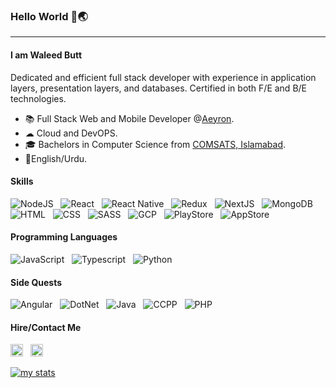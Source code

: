 ### Hello World 👋🌏

---

#### I am Waleed Butt

Dedicated and efficient full stack developer with experience in application layers, presentation
layers, and databases. Certified in both F/E and B/E technologies.

- 📚 Full Stack Web and Mobile Developer @[Aeyron](https://aeyron.com/).
- ☁ Cloud and DevOPS.
- 🎓 Bachelors in Computer Science from [COMSATS, Islamabad](https://www.comsats.edu.pk/).
- 👅English/Urdu.

#### Skills

![NodeJS](https://img.shields.io/badge/node.js-%23303030.svg?style=for-the-badge&logo=node.js&logoColor=%233C873A)
&nbsp; ![React](https://img.shields.io/badge/react-%2320232a.svg?style=for-the-badge&logo=react&logoColor=%2361DAFB)
&nbsp; ![React Native](https://img.shields.io/badge/react%20native-%231c2c4c.svg?style=for-the-badge&logo=react&logoColor=%237cc5d9)
&nbsp; ![Redux](https://img.shields.io/badge/redux-%23242443.svg?style=for-the-badge&logo=react&logoColor=%23764abc)
&nbsp; ![NextJS](https://img.shields.io/badge/next.js-%235e7693.svg?style=for-the-badge&logo=next.js&logoColor=%2361DAFB)
&nbsp; ![MongoDB](https://img.shields.io/badge/mongoDB-%233F3E42.svg?style=for-the-badge&logo=mongodb&logoColor=%233FA037)
&nbsp; ![HTML](https://img.shields.io/badge/html-E34F26.svg?style=for-the-badge&logo=html5&logoColor=ffffff)
&nbsp; ![CSS](https://img.shields.io/badge/css-1572B6.svg?style=for-the-badge&logo=css3&logoColor=ffffff)
&nbsp; ![SASS](https://img.shields.io/badge/sass-CC6699.svg?style=for-the-badge&logo=sass&logoColor=ffffff)
&nbsp; ![GCP](https://img.shields.io/badge/google%20cloud-4285F4.svg?style=for-the-badge&logo=google-cloud&logoColor=ffffff)
&nbsp; ![PlayStore](https://img.shields.io/badge/google%20playstore-DB4437.svg?style=for-the-badge&logo=google-play&logoColor=ffffff)
&nbsp; ![AppStore](https://img.shields.io/badge/app%20store-000000.svg?style=for-the-badge&logo=app-store&logoColor=ffffff)

#### Programming Languages
![JavaScript](https://img.shields.io/badge/javascript-323330?style=for-the-badge&logo=javascript&logoColor=F0DB4F)
&nbsp; ![Typescript](https://img.shields.io/badge/typescript-007acc?style=for-the-badge&logo=typescript&logoColor=ffffff)
&nbsp; ![Python](https://img.shields.io/badge/python-3670A0?style=for-the-badge&logo=python&logoColor=ffdd54)

#### Side Quests
![Angular](https://img.shields.io/badge/Angular-DD0031?style=for-the-badge&logo=Angular&logoColor=ffffff)
&nbsp; ![DotNet](https://img.shields.io/badge/.Net-5C2D91?style=for-the-badge&logo=DotNet&logoColor=ffffff)
&nbsp; ![Java](https://img.shields.io/badge/java-ED8B00?style=for-the-badge&logo=java&logoColor=ffffff)
&nbsp; ![CCPP](https://img.shields.io/badge/c%2fc++-ED8B00?style=for-the-badge&logo=c&logoColor=ffffff)
&nbsp; ![PHP](https://img.shields.io/badge/php-777BB4?style=for-the-badge&logo=php&logoColor=ffffff)

#### Hire/Contact Me
[<img src="https://ssl.gstatic.com/ui/v1/icons/mail/rfr/gmail.ico" width="20px" alt="waleed3072@gmail.com" />](mailto:waleed3072@gmail.com)
&nbsp; [<img src="https://assetsv2.fiverrcdn.com/assets/favicon-32x32-c14c90ef2f61e444157b7feaca9b5235.png" width="20px" alt="waleed3072@gmail.com" />](https://www.fiverr.com/waleedbut98)

[![my stats](https://github-readme-stats.vercel.app/api?username=waleedbutt98&hide=prs&theme=react)](https://github.com/waleedbutt98)
